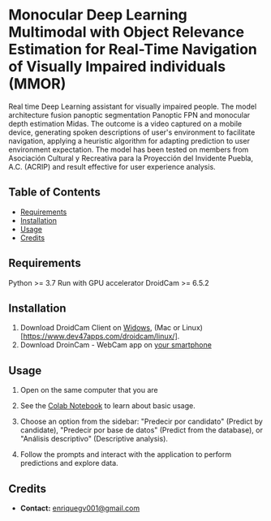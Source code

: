 # Monocular Deep Learning Multimodal with Object Relevance Estimation for Real-Time Navigation of Visually Impaired individuals (MMOR)
Real time Deep Learning assistant for visually impaired people. The model architecture fusion panoptic segmentation Panoptic FPN and monocular depth estimation Midas. The outcome is a video captured on a mobile device, generating spoken descriptions of user's environment to facilitate navigation, applying a heuristic algorithm for adapting prediction to user environment expectation. The model has been tested on members from Asociación Cultural y Recreativa para la Proyección del Invidente Puebla, A.C. (ACRIP) and result effective for user experience analysis.

## Table of Contents
- [Requirements](#Requirements)
- [Installation](#installation)
- [Usage](#usage)
- [Credits](#credits)
<!-- - [License](#license)
- [Badges](#badges)-->

## Requirements
  Python >= 3.7
  Run with GPU accelerator
  DroidCam >= 6.5.2
  
## Installation
1. Download DroidCam Client on [Widows](https://www.dev47apps.com/droidcam/windows/), (Mac or Linux)[https://www.dev47apps.com/droidcam/linux/].
2. Download DroinCam - WebCam app on [your smartphone](https://www.dev47apps.com/)
   
<!-- -->

## Usage
1. Open on the same computer that you are
2. See the [Colab Notebook](https://colab.research.google.com/drive/1OOsR4P0-gFLwfMYOtO4S5ga_LHOsWUo6?usp=sharing) to learn about basic usage.

   
2. Choose an option from the sidebar: "Predecir por candidato" (Predict by candidate), "Predecir por base de datos" (Predict from the database), or "Análisis descriptivo" (Descriptive analysis).
   
3. Follow the prompts and interact with the application to perform predictions and explore data.

## Credits

- **Contact:** enriquegv001@gmail.com

<!--## License

This project is licensed under the [License Name] License - see the [LICENSE](LICENSE) file for details.


## Badges

[![License](https://img.shields.io/badge/License-[License Code]-blue.svg)](LICENSE)
-->


